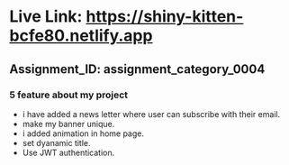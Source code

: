 # Live Link: https://shiny-kitten-bcfe80.netlify.app

## Assignment_ID: assignment_category_0004

### 5 feature about my project
 - i have added a news letter where user can subscribe with their email.
 - make my banner unique.
 - i added animation in home page.
 - set  dyanamic title.
 - Use JWT authentication.
